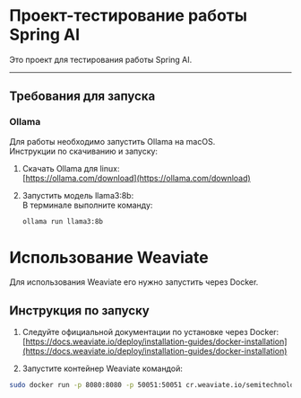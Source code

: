 # Проект-тестирование работы Spring AI

Это проект для тестирования работы Spring AI.

---

## Требования для запуска

### Ollama

Для работы необходимо запустить Ollama на macOS.  
Инструкции по скачиванию и запуску:

1. Скачать Ollama для linux:  
   [https://ollama.com/download](https://ollama.com/download)

2. Запустить модель llama3:8b:  
   В терминале выполните команду:
   ```bash
   ollama run llama3:8b

# Использование Weaviate

Для использования Weaviate его нужно запустить через Docker.

## Инструкция по запуску

1. Следуйте официальной документации по установке через Docker:  
   [https://docs.weaviate.io/deploy/installation-guides/docker-installation](https://docs.weaviate.io/deploy/installation-guides/docker-installation)

2. Запустите контейнер Weaviate командой:

```bash
sudo docker run -p 8080:8080 -p 50051:50051 cr.weaviate.io/semitechnologies/weaviate:1.31.5
